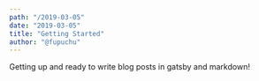 ```yaml
---
path: "/2019-03-05"
date: "2019-03-05"
title: "Getting Started"
author: "@fupuchu"
---
```


Getting up and ready to write blog posts in gatsby and markdown!
